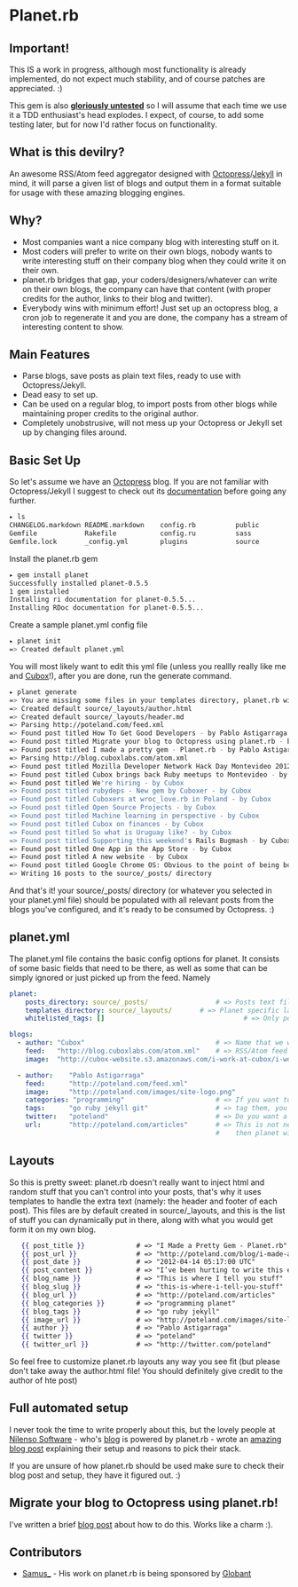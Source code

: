 # Planet.rb

## Important!

This IS a work in progress, although most functionality is already implemented, do not expect much stability, and of course patches are appreciated. :)

This gem is also **[gloriously untested](https://camo.githubusercontent.com/47a95d835ab6fb66486fb17164fe091ed1ab007f/687474703a2f2f69313030312e70686f746f6275636b65742e636f6d2f616c62756d732f61663133382f637970636f64652f46756e6e7925323053747566662f6861746572735f676f6e6e615f68617465332e6a7067)** so I will assume that each time we use it a TDD enthusiast's head explodes. I expect, of course, to add some testing later, but for now I'd rather focus on functionality.

## What is this devilry?

An awesome RSS/Atom feed aggregator designed with [Octopress](http://octopress.org/)/[Jekyll](http://jekyllrb.com/) in mind, it will parse a given
list of blogs and output them in a format suitable for usage with these amazing blogging engines.

## Why?

* Most companies want a nice company blog with interesting stuff on it.
* Most coders will prefer to write on their own blogs, nobody wants to write interesting stuff on their company blog when they could write it on their own.
* planet.rb bridges that gap, your coders/designers/whatever can write on their own blogs, the company can have that content (with proper credits for the author, links to their blog and twitter).
* Everybody wins with minimum effort! Just set up an octopress blog, a cron job to regenerate it and you are done, the company has a stream of interesting content to show.

## Main Features

* Parse blogs, save posts as plain text files, ready to use with Octopress/Jekyll.
* Dead easy to set up.
* Can be used on a regular blog, to import posts from other blogs while maintaining proper credits to the original author.
* Completely unobstrusive, will not mess up your Octopress or Jekyll set up by changing files around.

## Basic Set Up

So let's assume we have an [Octopress](http://octopress.org) blog. If you are not familiar with Octopress/Jekyll I suggest to check out its [documentation](http://octopress.org/docs/) before going any further.


```bash
▸ ls
CHANGELOG.markdown README.markdown    config.rb          public
Gemfile            Rakefile           config.ru          sass
Gemfile.lock       _config.yml        plugins            source
```

Install the planet.rb gem

```bash
▸ gem install planet
Successfully installed planet-0.5.5
1 gem installed
Installing ri documentation for planet-0.5.5...
Installing RDoc documentation for planet-0.5.5...
```

Create a sample planet.yml config file

```bash
▸ planet init
=> Created default planet.yml
```

You will most likely want to edit this yml file (unless you reallly really like me and [Cubox](http://cuboxlabs.com)!), after you are done, run the generate command.

```bash
▸ planet generate
=> You are missing some files in your templates directory, planet.rb will create them for you - make sure to review them on source/_layouts/!
=> Created default source/_layouts/author.html
=> Created default source/_layouts/header.md
=> Parsing http://poteland.com/feed.xml
=> Found post titled How To Get Good Developers - by Pablo Astigarraga
=> Found post titled Migrate your blog to Octopress using planet.rb - by Pablo Astigarraga
=> Found post titled I made a pretty gem - Planet.rb - by Pablo Astigarraga
=> Parsing http://blog.cuboxlabs.com/atom.xml
=> Found post titled Mozilla Developer Network Hack Day Montevideo 2012 - by Cubox
=> Found post titled Cubox brings back Ruby meetups to Montevideo - by Cubox
=> Found post titled We're hiring - by Cubox
=> Found post titled rubydeps - New gem by Cuboxer - by Cubox
=> Found post titled Cuboxers at wroc_love.rb in Poland - by Cubox
=> Found post titled Open Source Projects - by Cubox
=> Found post titled Machine learning in perspective - by Cubox
=> Found post titled Cubox on finances - by Cubox
=> Found post titled So what is Uruguay like? - by Cubox
=> Found post titled Supporting this weekend's Rails Bugmash - by Cubox
=> Found post titled One App in the App Store - by Cubox
=> Found post titled A new website - by Cubox
=> Found post titled Google Chrome OS: Obvious to the point of being boring. - by Cubox
=> Writing 16 posts to the source/_posts/ directory
```

And that's it! your source/_posts/ directory (or whatever you selected in your planet.yml file) should be populated with all relevant posts from the blogs you've configured, and  it's ready to be consumed by Octopress. :)

## planet.yml

The planet.yml file contains the basic config options for planet. It consists of some basic fields that need to be there, as well as some that can be simply ignored or just picked up from the feed. Namely

```yaml
planet:
    posts_directory: source/_posts/                 # => Posts text files will be written into this directory
    templates_directory: source/_layouts/       # => Planet specific layouts will be saved here, I suggest that it matches your Octopress/Jekyll layout directory.
    whitelisted_tags: []                                   # => Only posts that are tagged with any of these tags will be imported

blogs:
  - author: "Cubox"                                 # => Name that we will use as the author of this post (soon you wont have to specify this :)
    feed:   "http://blog.cuboxlabs.com/atom.xml"    # => RSS/Atom feed
    image:  "http://cubox-website.s3.amazonaws.com/i-work-at-cubox/i-work-at-cubox-badge-small.png"  # => Image to use when doing credits

  - author:    "Pablo Astigarraga"
    feed:      "http://poteland.com/feed.xml"
    image:     "http://poteland.com/images/site-logo.png"
    categories: "programming"                       # => If you want to group your posts by categories or
    tags:      "go ruby jekyll git"                 # => tag them, you can do that.
    twitter:   "poteland"                           # => Do you want a link to the user's twitter account next to the credits? You got it.
    url:       "http://poteland.com/articles"       # => This is not needed in most cases, because it's picked up from the feed, but if it's not on the feed
                                                    #    then planet will ask you to specify it. :)

```

## Layouts

So this is pretty sweet: planet.rb doesn't really want to inject html and random stuff that you can't control into your posts, that's why it uses templates to handle the extra text (namely: the header and footer of each post). This files are by default created in source/_layouts, and this is the list of stuff you can dynamically put in there, along with what you would get form it on my own blog.

```mustache
   {{ post_title }}             # => "I Made a Pretty Gem - Planet.rb"
   {{ post_url }}               # => "http://poteland.com/blog/i-made-a-pretty-gem-planet-dot-rb/"
   {{ post_date }}              # => "2012-04-14 05:17:00 UTC"
   {{ post_content }}           # => "I’ve been hurting to write this ever since we had the idea of creating a Planet for Cubox..." (Continued)
   {{ blog_name }}              # => "This is where I tell you stuff"
   {{ blog_slug }}              # => "this-is-where-i-tell-you-stuff"
   {{ blog_url }}               # => "http://poteland.com/articles"
   {{ blog_categories }}        # => "programming planet"
   {{ blog_tags }}              # => "go ruby jekyll"
   {{ image_url }}              # => "http://poteland.com/images/site-logo.png"
   {{ author }}                 # => "Pablo Astigarraga"
   {{ twitter }}                # => "poteland"
   {{ twitter_url }}            # => "http://twitter.com/poteland"
```

So feel free to customize planet.rb layouts any way you see fit (but please don't take away the author.html file! You should definitely give credit to the author of hte post)

## Full automated setup

I never took the time to write properly about this, but the lovely people at [Nilenso Software](http://nilenso.com/) - who's [blog](http://blog.nilenso.com) is powered by planet.rb - wrote an [amazing blog post](http://blog.nilenso.com/blog/2013/09/16/octopress-planet-dot-rb-and-the-nilenso-blog/) explaining their setup and reasons to pick their stack.

If you are unsure of how planet.rb should be used make sure to check their blog post and setup, they have it figured out. :)


## Migrate your blog to Octopress using planet.rb!

I've written a brief [blog post](http://poteland.com/blog/migrate-your-blog-to-octopress-using-planet-dot-rb/) about how to do this. Works like a charm :).


## Contributors

* [Samus_](https://github.com/git2samus) - His work on planet.rb is being sponsored by [Globant](http://www.globant.com/)
